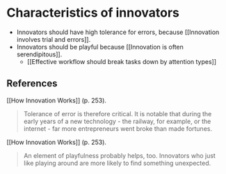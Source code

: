 # Characteristics of innovators
* Innovators should have high tolerance for errors, because [[Innovation involves trial and errors]].
* Innovators should be playful because [[Innovation is often serendipitous]].
  * [[Effective workflow should break tasks down by attention types]]

## References
[[How Innovation Works]] (p. 253).
> Tolerance of error is therefore critical. It is notable that during the early years of a new technology - the railway, for example, or the internet - far more entrepreneurs went broke than made fortunes.

[[How Innovation Works]] (p. 253).
> An element of playfulness probably helps, too. Innovators who just like playing around are more likely to find something unexpected.

<!-- #evergreen -->

<!-- {BearID:BC43A144-185C-4A06-A44A-484D6C30503F-70221-0000058BF0581007} -->
